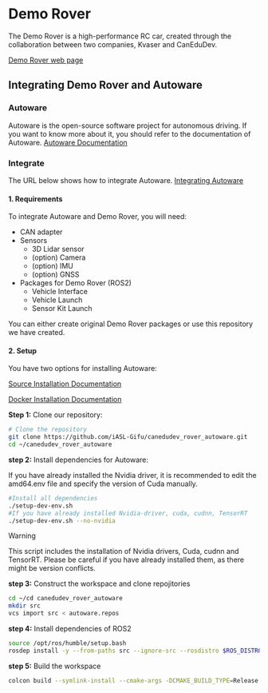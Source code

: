 # Demo Rover
The Demo Rover is a high-performance RC car, created through the collaboration between two companies, Kvaser and CanEduDev.

[Demo Rover web page](https://www.canedudev.com/product/demo-rover/)

## Integrating Demo Rover and Autoware
### Autoware
Autoware is the open-source software project for autonomous driving. If you want to know more about it, you should refer to the documentation of Autoware.
[Autoware Documentation](https://autowarefoundation.github.io/autoware-documentation/pr-347/)

### Integrate
The URL below shows how to integrate Autoware.
[Integrating Autoware](https://autowarefoundation.github.io/autoware-documentation/main/how-to-guides/integrating-autoware/overview/)

#### 1. Requirements
To integrate Autoware and Demo Rover, you will need:
- CAN adapter
- Sensors
    - 3D Lidar sensor
    - (option) Camera
    - (option) IMU
    - (option) GNSS
- Packages for Demo Rover (ROS2)
    - Vehicle Interface
    - Vehicle Launch
    - Sensor Kit Launch

You can either create original Demo Rover packages or use this repository we have created.

#### 2. Setup
You have two options for installing Autoware:

[Source Installation Documentation](https://autowarefoundation.github.io/autoware-documentation/main/installation/autoware/source-installation/)

[Docker Installation Documentation](https://autowarefoundation.github.io/autoware-documentation/main/installation/autoware/docker-installation/)

**Step 1:** Clone our repository:
```bash
# Clone the repository
git clone https://github.com/iASL-Gifu/canedudev_rover_autoware.git
cd ~/canedudev_rover_autoware
```

**step 2:** Install dependencies for Autoware:  

If you have already installed the Nvidia driver, it is recommended to edit the amd64.env file and specify the version of Cuda manually.
```bash
#Install all dependencies
./setup-dev-env.sh
#If you have already installed Nvidia-driver, cuda, cudnn, TensorRT
./setup-dev-env.sh --no-nvidia 

```
> [!WARNING]
> This script includes the installation of Nvidia drivers, Cuda, cudnn and TensorRT. Please be careful if you have already installed them, as there might be version conflicts.

**step 3:** Construct the workspace and clone repojitories
```bash
cd ~/cd canedudev_rover_autoware
mkdir src
vcs import src < autoware.repos
```

**step 4:** Install dependencies of ROS2
```bash
source /opt/ros/humble/setup.bash
rosdep install -y --from-paths src --ignore-src --rosdistro $ROS_DISTRO
```

**step 5:** Build the workspace
```bash
colcon build --symlink-install --cmake-args -DCMAKE_BUILD_TYPE=Release
```